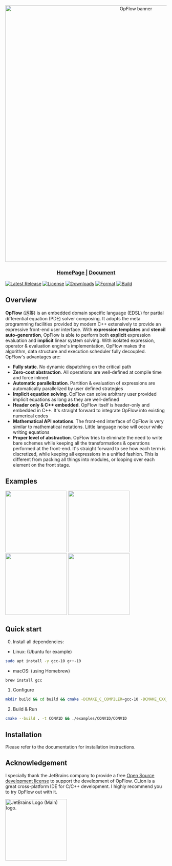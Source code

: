 <div align="center">
  <img width="800px" src="doc/assets/opflow_banner_slice.png" alt="OpFlow banner">
  <h3> <a href="https://opflow.cc/"> HomePage </a> | <a href="https://opflow.cc/doc"> Document </a> </h3>
</div>

[![Latest Release](https://img.shields.io/github/v/release/OpFlow-dev/OpFlow?color=blue&label=Latest%20Release)](https://github.com/OpFlow-dev/OpFlow/releases/latest)
[![License](https://img.shields.io/badge/license-MPL--2.0-blue)](https://github.com/OpFlow-dev/OpFlow/blob/master/LICENSE)
[![Downloads](https://img.shields.io/github/downloads/OpFlow-dev/OpFlow/total?color=blue&label=Downloads)](https://github.com/OpFlow-dev/OpFlow/releases/latest)
[![Format](https://img.shields.io/github/workflow/status/OpFlow-dev/OpFlow/AutoFormat?color=green&label=Format)](https://github.com/OpFlow-dev/OpFlow/actions/workflows/AutoFormat.yml)
[![Build](https://img.shields.io/github/workflow/status/OpFlow-dev/OpFlow/BuildAndTest?color=green&label=Build)](https://github.com/OpFlow-dev/OpFlow/actions/workflows/Build.yml)

## Overview

**OpFlow** (运筹) is an embedded domain specific language (EDSL) for partial differential equation (PDE) solver composing.
It adopts the meta programming facilities provided by modern C++ extensively to provide an expressive front-end user
interface. With **expression templates** and **stencil auto-generation**, OpFlow is able to perform both **explicit** expression
evaluation and **implicit** linear system solving. With isolated expression, operator & evaluation engine's implementation,
OpFlow makes the algorithm, data structure and execution scheduler fully decoupled. OpFlow's advantages are:

- **Fully static**. No dynamic dispatching on the critical path
- **Zero-cost abstraction**. All operations are well-defined at compile time and force inlined
- **Automatic parallelization**. Partition & evaluation of expressions are automatically parallelized by user defined strategies
- **Implicit equation solving**. OpFlow can solve arbitrary user provided implicit equations as long as they are well-defined
- **Header only & C++ embedded**. OpFlow itself is header-only and embedded in C++. It's straight forward to integrate
  OpFlow into existing numerical codes
- **Mathematical API notations**. The front-end interface of OpFlow is very similar to mathematical notations. Little
  language noise will occur while writing equations
- **Proper level of abstraction**. OpFlow tries to eliminate the need to write bare schemes while keeping all the
  transformations & operations performed at the front-end. It's straight forward to see how each term is discretized,
  while keeping all expressions in a unified fashion. This is different from packing all things into modules, or
  looping over each element on the front stage.

## Examples
[<img src="doc/03_Examples/assets/weno.gif" height="192px">](examples/CONV1D/CONV1D.cpp)
[<img src="doc/03_Examples/assets/heattransfer.gif" height="192px">](examples/FTCS2D/FTCS-OMP.cpp)
[<img src="doc/03_Examples/assets/liddriven.gif" height="192px">](examples/LidDriven/LidDriven2D.cpp)
[<img src="doc/03_Examples/assets/amrls.gif" height="192px">](examples/LevelSet/AMRLS.cpp)

## Quick start

0. Install all dependencies:

- Linux: (Ubuntu for example)
```bash
sudo apt install -y gcc-10 g++-10
```
- macOS: (using Homebrew)
```bash
brew install gcc
```
1. Configure
```bash
mkdir build && cd build && cmake -DCMAKE_C_COMPILER=gcc-10 -DCMAKE_CXX_COMPILER=g++-10 -DOPFLOW_BUILD_EXAMPLES=ON ..
```
2. Build & Run
```bash
cmake --build . -t CONV1D && ./examples/CONV1D/CONV1D
```
## Installation

Please refer to the documentation for installation instructions.


## Acknowledgement
I specially thank the JetBrains company to provide a free [Open Source development license](https://jb.gg/OpenSourceSupport) to support the
development of OpFlow. CLion is a great cross-platform IDE for C/C++ development. I highly recommend you to try OpFlow out with it.

<img src="https://resources.jetbrains.com/storage/products/company/brand/logos/jb_beam.png" alt="JetBrains Logo (Main) logo." height="192px">
